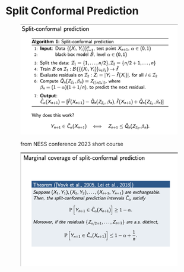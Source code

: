 # Split Conformal Prediction

<figure><img src="../../../.gitbook/assets/Screenshot 2023-06-04 at 10.53.41 AM.png" alt=""><figcaption><p>from NESS conference 2023 short course</p></figcaption></figure>

<figure><img src="../../../.gitbook/assets/Screenshot 2023-06-04 at 10.54.43 AM.png" alt=""><figcaption></figcaption></figure>








